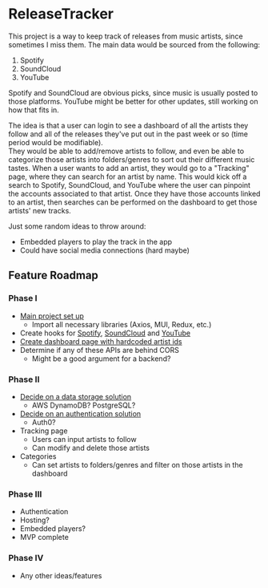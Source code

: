 # ReleaseTracker

This project is a way to keep track of releases from music artists, since sometimes I miss them.  The main data would be sourced from the following:
1. Spotify
2. SoundCloud
3. YouTube

Spotify and SoundCloud are obvious picks, since music is usually posted to those platforms.  YouTube might be better for other updates, still working on how that fits in.

The idea is that a user can login to see a dashboard of all the artists they follow and all of the releases they've put out in the past week or so (time period would be modifiable).  
They would be able to add/remove artists to follow, and even be able to categorize those artists into folders/genres to sort out their different music tastes.
When a user wants to add an artist, they would go to a "Tracking" page, where they can search for an artist by name.  This would kick off a search to 
Spotify, SoundCloud, and YouTube where the user can pinpoint the accounts associated to that artist.  Once they have those accounts linked to an artist, then searches can be performed
on the dashboard to get those artists' new tracks.

Just some random ideas to throw around:
- Embedded players to play the track in the app
- Could have social media connections (hard maybe)

## Feature Roadmap

### Phase I
* [Main project set up](https://github.com/mpfthprblmtq/ReleaseTracker/issues/1)
  * Import all necessary libraries (Axios, MUI, Redux, etc.)
* Create hooks for [Spotify](https://github.com/mpfthprblmtq/ReleaseTracker/issues/2), [SoundCloud](https://github.com/mpfthprblmtq/ReleaseTracker/issues/3) and [YouTube](https://github.com/mpfthprblmtq/ReleaseTracker/issues/4)
* [Create dashboard page with hardcoded artist ids](https://github.com/mpfthprblmtq/ReleaseTracker/issues/7)
* Determine if any of these APIs are behind CORS
  * Might be a good argument for a backend?

### Phase II
* [Decide on a data storage solution](https://github.com/mpfthprblmtq/ReleaseTracker/issues/5)
  * AWS DynamoDB?  PostgreSQL?
* [Decide on an authentication solution](https://github.com/mpfthprblmtq/ReleaseTracker/issues/6)
  * Auth0?
* Tracking page
  * Users can input artists to follow
  * Can modify and delete those artists
* Categories
  * Can set artists to folders/genres and filter on those artists in the dashboard

### Phase III
* Authentication
* Hosting?
* Embedded players?
* MVP complete

### Phase IV
* Any other ideas/features
